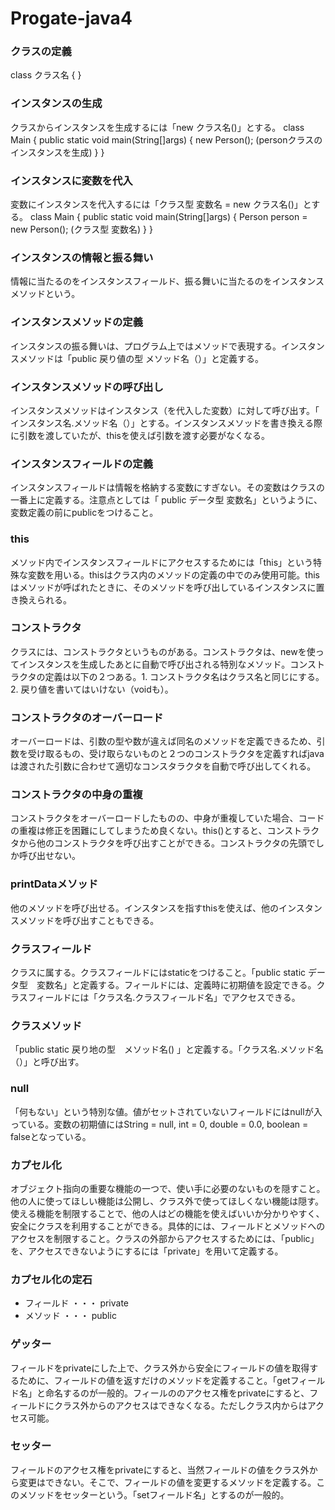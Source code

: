 # Progate-java4
### クラスの定義
class クラス名 {
}
### インスタンスの生成
クラスからインスタンスを生成するには「new クラス名()」とする。
class Main {
  public static void main(String[]args) {
    new Person();
    (personクラスのインスタンスを生成)
  }
}
### インスタンスに変数を代入
変数にインスタンスを代入するには「クラス型 変数名 = new クラス名()」とする。
class Main {
  public static void main(String[]args) {
    Person person = new Person();
    (クラス型 変数名)
  }
}
### インスタンスの情報と振る舞い
情報に当たるのをインスタンスフィールド、振る舞いに当たるのをインスタンスメソッドという。
### インスタンスメソッドの定義
インスタンスの振る舞いは、プログラム上ではメソッドで表現する。インスタンスメソッドは「public 戻り値の型 メソッド名（）」と定義する。
### インスタンスメソッドの呼び出し
インスタンスメソッドはインスタンス（を代入した変数）に対して呼び出す。「 インスタンス名.メソッド名（）」とする。インスタンスメソッドを書き換える際に引数を渡していたが、thisを使えば引数を渡す必要がなくなる。
### インスタンスフィールドの定義
インスタンスフィールドは情報を格納する変数にすぎない。その変数はクラスの一番上に定義する。注意点としては「 public データ型 変数名」というように、変数定義の前にpublicをつけること。
### this
メソッド内でインスタンスフィールドにアクセスするためには「this」という特殊な変数を用いる。thisはクラス内のメソッドの定義の中でのみ使用可能。thisはメソッドが呼ばれたときに、そのメソッドを呼び出しているインスタンスに置き換えられる。
### コンストラクタ
クラスには、コンストラクタというものがある。コンストラクタは、newを使ってインスタンスを生成したあとに自動で呼び出される特別なメソッド。コンストラクタの定義は以下の２つある。1. コンストラクタ名はクラス名と同じにする。2. 戻り値を書いてはいけない（voidも）。
### コンストラクタのオーバーロード
オーバーロードは、引数の型や数が違えば同名のメソッドを定義できるため、引数を受け取るもの、受け取らないものと２つのコンストラクタを定義すればjavaは渡された引数に合わせて適切なコンスタラクタを自動で呼び出してくれる。
### コンストラクタの中身の重複
コンストラクタをオーバーロードしたものの、中身が重複していた場合、コードの重複は修正を困難にしてしまうため良くない。this()とすると、コンストラクタから他のコンストラクタを呼び出すことができる。コンストラクタの先頭でしか呼び出せない。
### printDataメソッド
他のメソッドを呼び出せる。インスタンスを指すthisを使えば、他のインスタンスメソッドを呼び出すこともできる。
### クラスフィールド
クラスに属する。クラスフィールドにはstaticをつけること。「public static データ型　変数名」と定義する。フィールドには、定義時に初期値を設定できる。クラスフィールドには「クラス名.クラスフィールド名」でアクセスできる。
### クラスメソッド
「public static 戻り地の型　メソッド名() 」と定義する。「クラス名.メソッド名（）」と呼び出す。
### null
「何もない」という特別な値。値がセットされていないフィールドにはnullが入っている。変数の初期値にはString = null, int = 0, double = 0.0, boolean = falseとなっている。
### カプセル化
オブジェクト指向の重要な機能の一つで、使い手に必要のないものを隠すこと。他の人に使ってほしい機能は公開し、クラス外で使ってほしくない機能は隠す。使える機能を制限することで、他の人はどの機能を使えばいいか分かりやすく、安全にクラスを利用することができる。具体的には、フィールドとメソッドへのアクセスを制限すること。クラスの外部からアクセスするためには、「public」を、アクセスできないようにするには「private」を用いて定義する。
### カプセル化の定石
- フィールド ・・・ private
- メソッド ・・・ public
### ゲッター
フィールドをprivateにした上で、クラス外から安全にフィールドの値を取得するために、フィールドの値を返すだけのメソッドを定義すること。「getフィールド名」と命名するのが一般的。フィールののアクセス権をprivateにすると、フィールドにクラス外からのアクセスはできなくなる。ただしクラス内からはアクセス可能。
### セッター
フィールドのアクセス権をprivateにすると、当然フィールドの値をクラス外から変更はできない。そこで、フィールドの値を変更するメソッドを定義する。このメソッドをセッターという。「setフィールド名」とするのが一般的。
